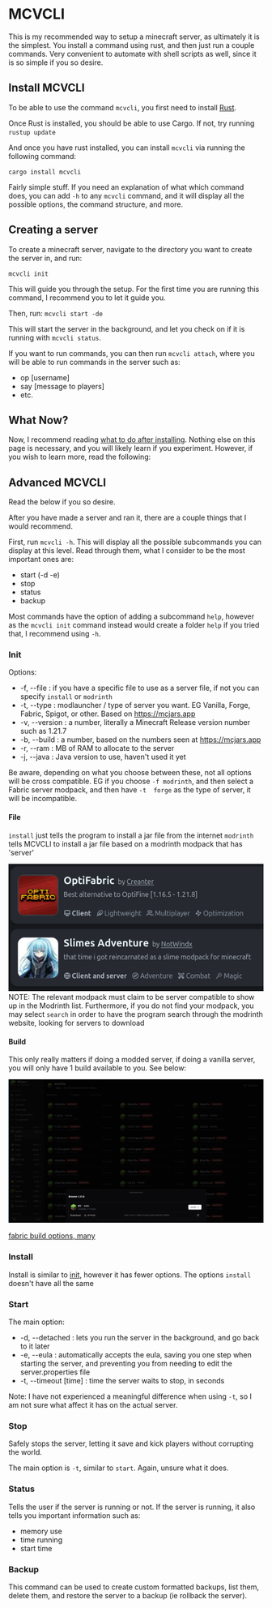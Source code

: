 # MCVCLI

This is my recommended way to setup a minecraft server, as ultimately it is the simplest.
You install a command using rust, and then just run a couple commands. Very convenient to automate with shell scripts as well, since it is so simple if you so desire.

## Install MCVCLI

To be able to use the command `mcvcli`, you first need to install [Rust](https://www.rust-lang.org/learn/get-started).

Once Rust is installed, you should be able to use Cargo. If not, try running `rustup update`

And once you have rust installed, you can install `mcvcli` via running the following command:

```
cargo install mcvcli
```

Fairly simple stuff.
If you need an explanation of what which command does, you can add `-h` to any `mcvcli` command, and it will display all the possible options, the command structure, and more.

## Creating a server

To create a minecraft server, navigate to the directory you want to create the server in, and run:

```
mcvcli init
```

This will guide you through the setup. For the first time you are running this command, I recommend you to let it guide you.

Then, run:
`mcvcli start -de`

This will start the server in the background, and let you check on if it is running with `mcvcli status`.

If you want to run commands, you can then run `mcvcli attach`, where you will be able to run commands in the server such as:

- op [username]
- say [message to players]
- etc.

## What Now?

Now, I recommend reading [what to do after installing](./post-install.md).
Nothing else on this page is necessary, and you will likely learn if you experiment.
However, if you wish to learn more, read the following:

## Advanced MCVCLI

Read the below if you so desire.

After you have made a server and ran it, there are a couple things that I would recommend.

First, run `mcvcli -h`. This will display all the possible subcommands you can display at this level.
Read through them, what I consider to be the most important ones are:

- start (-d -e)
- stop
- status
- backup

Most commands have the option of adding a subcommand `help`, however as the `mcvcli init` command instead would create a folder `help` if you tried that, I recommend using `-h`.

### Init

Options:

- -f, --file    : if you have a specific file to use as a server file, if not you can specify `install` or `modrinth`
- -t, --type    : modlauncher / type of server you want. EG Vanilla, Forge, Fabric, Spigot, or other. Based on <https://mcjars.app>
- -v, --version : a number, literally a Minecraft Release version number such as 1.21.7
- -b, --build   : a number, based on the numbers seen at <https://mcjars.app>
- -r, --ram     : MB of RAM to allocate to the server
- -j, --java    : Java version to use, haven't used it yet

Be aware, depending on what you choose between these, not all options will be cross compatible. EG if you choose `-f modrinth`, and then select a Fabric server modpack, and then have `-t  forge` as the type of server, it will be incompatible.

#### File

`install` just tells the program to install a jar file from the internet
`modrinth` tells MCVCLI to install a jar file based on a modrinth modpack that has 'server'

![client vs server](../media/mcvcli/client-server.png)
NOTE: The relevant modpack must claim to be server compatible to show up in the Modrinth list.
Furthermore, if you do not find your modpack, you may select `search` in order to have the program search through the modrinth website, looking for servers to download

#### Build

This only really matters if doing a modded server, if doing a vanilla server, you will only have 1 build available to you. See below:

![vanilla build options, only one](../media/MCVCLI/vanilla-builds.png)

[fabric build options, many](../media/mcvcli/vanilla-builds.png)

### Install

Install is similar to [init](#init), however it has fewer options.
The options `install` doesn't have all the same

### Start

The main option:

- -d, --detached      : lets you run the server in the background, and go back to it later
- -e, --eula          : automatically accepts the eula, saving you one step when starting the server, and preventing you from needing to edit the server.properties file
- -t, --timeout [time]  : time the server waits to stop, in seconds

Note: I have not experienced a meaningful difference when using `-t`, so I am not sure what affect it has on the actual server.

### Stop

Safely stops the server, letting it save and kick players without corrupting the world.

The main option is `-t`, similar to `start`. Again, unsure what it does.

### Status

Tells the user if the server is running or not.
If the server is running, it also tells you important information such as:

- memory use
- time running
- start time

### Backup

This command can be used to create custom formatted backups,
list them, delete them, and restore the server to a backup
(ie rollback the server).
